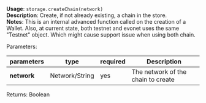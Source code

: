 **Usage**: `storage.createChain(network)`  
**Description**: Create, if not already existing, a chain in the store.  
**Notes**: This is an internal advanced function called on the creation of a Wallet. Also, at current state, both testnet and evonet uses the same "Testnet" object. Which might cause support issue when using both chain.

Parameters:

| parameters  | type           | required | Description                        |
| ----------- | -------------- | -------- | ---------------------------------- |
| **network** | Network/String | yes      | The network of the chain to create |

Returns: Boolean
